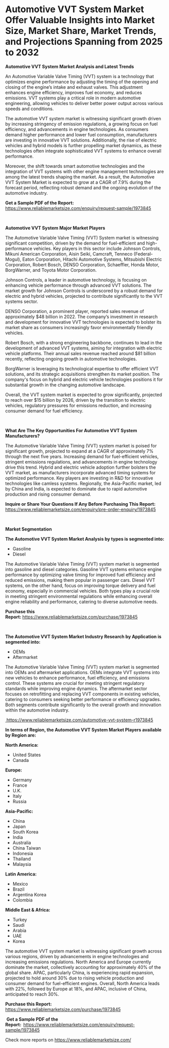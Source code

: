<p><h1>Automotive VVT System Market Offer Valuable Insights into Market Size, Market Share, Market Trends, and Projections Spanning from 2025 to 2032</h1></p><p><strong>Automotive VVT System Market Analysis and Latest Trends</strong></p>
<p><p>An Automotive Variable Valve Timing (VVT) system is a technology that optimizes engine performance by adjusting the timing of the opening and closing of the engine’s intake and exhaust valves. This adjustment enhances engine efficiency, improves fuel economy, and reduces emissions. VVT systems play a critical role in modern automotive engineering, allowing vehicles to deliver better power output across various speeds and conditions.</p><p>The automotive VVT system market is witnessing significant growth driven by increasing stringency of emission regulations, a growing focus on fuel efficiency, and advancements in engine technologies. As consumers demand higher performance and lower fuel consumption, manufacturers are investing in innovative VVT solutions. Additionally, the rise of electric vehicles and hybrid models is further propelling market dynamics, as these technologies often integrate sophisticated VVT systems to enhance overall performance.</p><p>Moreover, the shift towards smart automotive technologies and the integration of VVT systems with other engine management technologies are among the latest trends shaping the market. As a result, the Automotive VVT System Market is expected to grow at a CAGR of 7.9% during the forecast period, reflecting robust demand and the ongoing evolution of the automotive industry.</p></p>
<p><strong>Get a Sample PDF of the Report:&nbsp;</strong> <a href="https://www.reliablemarketsize.com/enquiry/request-sample/1973845?utm_campaign=2948&utm_medium=2&utm_source=Github&utm_content=ia&utm_term=31032025&utm_id=automotive-vvt-system">https://www.reliablemarketsize.com/enquiry/request-sample/1973845</a></p>
<p>&nbsp;</p>
<p><strong>Automotive VVT System Major Market Players</strong></p>
<p><p>The Automotive Variable Valve Timing (VVT) System market is witnessing significant competition, driven by the demand for fuel-efficient and high-performance vehicles. Key players in this sector include Johnson Controls, Mikuni American Corporation, Aisin Seiki, Camcraft, Tenneco (Federal-Mogul), Eaton Corporation, Hitachi Automotive Systems, Mitsubishi Electric Corporation, Robert Bosch, DENSO Corporation, Schaeffler, Honda Motor, BorgWarner, and Toyota Motor Corporation.</p><p>Johnson Controls, a leader in automotive technology, is focusing on enhancing vehicle performance through advanced VVT solutions. The market growth for Johnson Controls is underscored by a robust demand for electric and hybrid vehicles, projected to contribute significantly to the VVT systems sector. </p><p>DENSO Corporation, a prominent player, reported sales revenue of approximately $48 billion in 2022. The company’s investment in research and development for innovative VVT technologies is expected to bolster its market share as consumers increasingly favor environmentally friendly vehicles.</p><p>Robert Bosch, with a strong engineering backbone, continues to lead in the development of advanced VVT systems, aiming for integration with electric vehicle platforms. Their annual sales revenue reached around $81 billion recently, reflecting ongoing growth in automotive technologies.</p><p>BorgWarner is leveraging its technological expertise to offer efficient VVT solutions, and its strategic acquisitions strengthen its market position. The company's focus on hybrid and electric vehicle technologies positions it for substantial growth in the changing automotive landscape.</p><p>Overall, the VVT system market is expected to grow significantly, projected to reach over $15 billion by 2026, driven by the transition to electric vehicles, regulatory pressures for emissions reduction, and increasing consumer demand for fuel efficiency.</p></p>
<p>&nbsp;</p>
<p><strong>What Are The Key Opportunities For Automotive VVT System Manufacturers?</strong></p>
<p><p>The Automotive Variable Valve Timing (VVT) system market is poised for significant growth, projected to expand at a CAGR of approximately 7% through the next five years. Increasing demand for fuel-efficient vehicles, stringent emissions regulations, and advancements in engine technology drive this trend. Hybrid and electric vehicle adoption further bolsters the VVT market, as manufacturers incorporate advanced timing systems for optimized performance. Key players are investing in R&D for innovative technologies like camless systems. Regionally, the Asia-Pacific market, led by China and India, is expected to dominate due to rapid automotive production and rising consumer demand.</p></p>
<p><strong>Inquire or Share Your Questions If Any Before Purchasing This Report:</strong> <a href="https://www.reliablemarketsize.com/enquiry/pre-order-enquiry/1973845?utm_campaign=2948&utm_medium=2&utm_source=Github&utm_content=ia&utm_term=31032025&utm_id=automotive-vvt-system">https://www.reliablemarketsize.com/enquiry/pre-order-enquiry/1973845</a></p>
<p>&nbsp;</p>
<p><strong>Market Segmentation</strong></p>
<p><strong>The Automotive VVT System Market Analysis by types is segmented into:</strong></p>
<p><ul><li>Gasoline</li><li>Diesel</li></ul></p>
<p><p>The Automotive Variable Valve Timing (VVT) system market is segmented into gasoline and diesel categories. Gasoline VVT systems enhance engine performance by optimizing valve timing for improved fuel efficiency and reduced emissions, making them popular in passenger cars. Diesel VVT systems, on the other hand, focus on improving torque delivery and fuel economy, especially in commercial vehicles. Both types play a crucial role in meeting stringent environmental regulations while enhancing overall engine reliability and performance, catering to diverse automotive needs.</p></p>
<p><strong>Purchase this Report:&nbsp;</strong><a href="https://www.reliablemarketsize.com/purchase/1973845?utm_campaign=2948&utm_medium=2&utm_source=Github&utm_content=ia&utm_term=31032025&utm_id=automotive-vvt-system">https://www.reliablemarketsize.com/purchase/1973845</a></p>
<p>&nbsp;</p>
<p><strong>The Automotive VVT System Market Industry Research by Application is segmented into:</strong></p>
<p><ul><li>OEMs</li><li>Aftermarket</li></ul></p>
<p><p>The Automotive Variable Valve Timing (VVT) system market is segmented into OEMs and aftermarket applications. OEMs integrate VVT systems into new vehicles to enhance performance, fuel efficiency, and emissions control. These systems are crucial for meeting stringent regulatory standards while improving engine dynamics. The aftermarket sector focuses on retrofitting and replacing VVT components in existing vehicles, catering to consumers seeking better performance or efficiency upgrades. Both segments contribute significantly to the overall growth and innovation within the automotive industry.</p></p>
<p><a href="https://www.reliablemarketsize.com/automotive-vvt-system-r1973845?utm_campaign=2948&utm_medium=2&utm_source=Github&utm_content=ia&utm_term=31032025&utm_id=automotive-vvt-system">&nbsp;https://www.reliablemarketsize.com/automotive-vvt-system-r1973845</a></p>
<p><strong>In terms of Region, the Automotive VVT System Market Players available by Region are:</strong></p>
<p>
    <p> <strong> North America: </strong>
        <ul>
            <li>United States</li>
            <li>Canada</li>
        </ul>
        </p> 
    <p> <strong> Europe: </strong>
        <ul>
            <li>Germany</li>
            <li>France</li>
            <li>U.K.</li>
            <li>Italy</li>
            <li>Russia</li>
        </ul>
        </p> 
    <p> <strong> Asia-Pacific: </strong>
        <ul>
            <li>China</li>
            <li>Japan</li>
            <li>South Korea</li>
            <li>India</li>
            <li>Australia</li>
            <li>China Taiwan</li>
            <li>Indonesia</li>
            <li>Thailand</li>
            <li>Malaysia</li>
        </ul>
        </p> 
    <p> <strong> Latin America: </strong>
        <ul>
            <li>Mexico</li>
            <li>Brazil</li>
            <li>Argentina Korea</li>
            <li>Colombia</li>
        </ul>
        </p> 
    <p> <strong> Middle East & Africa: </strong>
        <ul>
            <li>Turkey</li>
            <li>Saudi</li>
            <li>Arabia</li>
            <li>UAE</li>
            <li>Korea</li>
        </ul>
    </p>
    </p>
<p><p>The automotive VVT system market is witnessing significant growth across various regions, driven by advancements in engine technologies and increasing emissions regulations. North America and Europe currently dominate the market, collectively accounting for approximately 40% of the global share. APAC, particularly China, is experiencing rapid expansion, projected to hold around 30% due to rising vehicle production and consumer demand for fuel-efficient engines. Overall, North America leads with 22%, followed by Europe at 18%, and APAC, inclusive of China, anticipated to reach 30%.</p></p>
<p><strong>Purchase this Report: </strong><a href="https://www.reliablemarketsize.com/purchase/1973845?utm_campaign=2948&utm_medium=2&utm_source=Github&utm_content=ia&utm_term=31032025&utm_id=automotive-vvt-system">https://www.reliablemarketsize.com/purchase/1973845</a></p>
<p>&nbsp;<strong>Get a Sample PDF of the Report:&nbsp;&nbsp;</strong><a href="https://www.reliablemarketsize.com/enquiry/request-sample/1973845?utm_campaign=2948&utm_medium=2&utm_source=Github&utm_content=ia&utm_term=31032025&utm_id=automotive-vvt-system">https://www.reliablemarketsize.com/enquiry/request-sample/1973845</a></p>
<p><strong></strong></p>
<p>Check more reports on <a href="https://www.reliablemarketsize.com/?utm_campaign=2948&utm_medium=2&utm_source=Github&utm_content=ia&utm_term=31032025&utm_id=automotive-vvt-system">https://www.reliablemarketsize.com/</a></p>